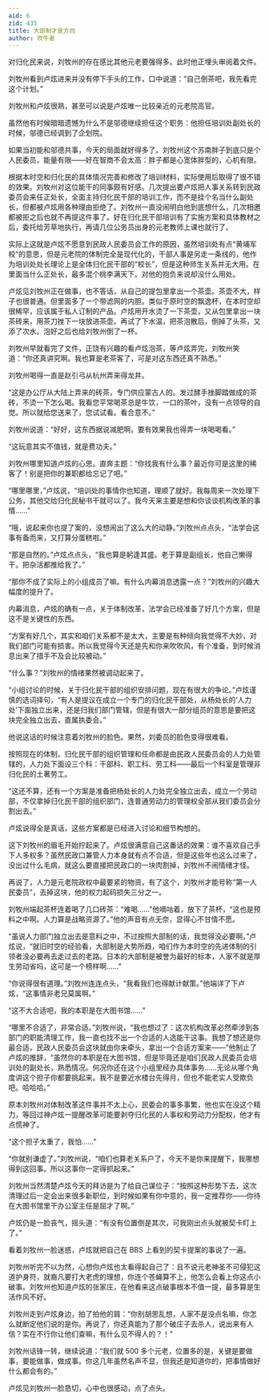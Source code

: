 ```yaml
---
aid: 6
zid: 435
title: 大部制才是方向
author: 吹牛者
---
```


对归化民来说，刘牧州的存在感比其他元老要强得多。此时他正埋头审阅着文件。

刘牧州看到卢炫进来并没有停下手头的工作，口中说道：“自己倒茶吧，我先看完这个计划。”

刘牧州和卢炫很熟，甚至可以说是卢炫唯一比较亲近的元老院高官。

虽然他有时候暗暗遗憾为什么不是邬德继续担任这个职务：他担任培训处副处长的时候，邬德已经调到了企划院。

如果当初能和邬德共事，今天的局面就好得多了。刘牧州这个苏南胖子到底只是个人民委员，能量有限——好在智商不会太高：胖子都是心宽体胖型的，心机有限。

根据本时空和归化民的具体情况完善和修改了培训材料，实际使用后取得了很不错的效果。刘牧州对这位能干的同事颇有好感。几次提出要卢炫把人事关系转到民政委员会来任正处长，全面主持归化民干部的培训工作，而不是挂个名当什么副处长，但都被卢炫用各种理由拒绝了。刘牧州一直没闹明白他到底想什么，几次相邀都被拒之后也就不再提这件事了。好在归化民干部培训有了实施方案和具体教材之后，委托给芳草地执行，再请几位公务员出身的元老教师上课也就行了。

实际上这就是卢炫不愿意到民政人民委员会工作的原因，虽然培训处有点“黄埔军校”的意思，但是元老院的体制完全是现代化的，干部人事是另走一条线的，他作为培训处处长理论上是全体归化民干部的“校长”，但是这种师生关系并无大用。在里面当什么正处长，最多混个桃李满天下。对他的抱负来说却没什么用处。

卢炫见刘牧州正在做事，也不答话，从自己的提包里拿出一个茶壶。茶壶不大，样子也很普通。但里面多了一个带滤网的内胆。类似于原时空的飘逸杯，在本时空却很稀罕，应该属于私人订制的产品。卢炫用开水烫了一下茶壶，又从包里拿出一块茶砖来，用茶刀挫下一块放进茶壶。再试了下水温，把茶泡散后，倒掉了头茶，又添了次水。泡好之后也给刘牧州倒了一杯。

刘牧州早就看完了文件，正饶有兴趣的看卢炫泡茶，等卢炫弄完，刘牧州笑道：“你还真讲究啊。我也算是老茶客了，可是对这东西还真不熟悉。”

刘牧州喝得一直是赵引弓从杭州弄来得龙井。

“这是办公厅从大陆上弄来的砖茶，专门供应蒙古人的。发过酵手挫脚踏做成的茶砖，不烫一下怎么喝。我看您平常喝茶总是牛饮，一口的茶叶，没有一点领导的自觉。所以就给您送来了，您试试看。看合意不。”

刘牧州说道：“好好，这东西据说减肥啊。要有效果我也得弄一块喝喝看。”

“这玩意其实不值钱，就是费功夫。”

刘牧州哪里知道卢炫的心思。直奔主题：“你找我有什么事？最近你可是这里的稀客了！别是把你的兼职都给忘记了吧。”

“哪里哪里，”卢炫说，“培训处的事情你也知道，理顺了就好。我每周来一次处理下公务，其他交给归化民秘书干就可以了。我今天来主要是想和你谈谈机构改革的事情……”

“哦，说起来你也提了案的，没想闹出了这么大的动静。”刘牧州点点头，“法学会这事有备而来，又打算分蛋糕啦。”

“那是自然的。”卢炫点点头，“我也算是躬逢其盛。老于算是副组长，他自己懒得干。把杂活都推给我了。”

“那你不成了实际上的小组成员了嘛。有什么内幕消息透露一点？”刘牧州的兴趣大幅度的提升了。

内幕消息，卢炫的确有一点，关于体制改革，法学会已经准备了好几个方案，但是这不是关键性的东西。

“方案有好几个，其实和咱们关系都不是太大，主要是有种倾向我觉得不大妙，对我们部门可能有损害。所以我觉得今天还是先和你来吹吹风，有个准备，到时候消息出来了措手不及会比较被动。”

“什么事？”刘牧州的情绪果然被调动起来了。

“小组讨论的时候，关于归化民干部的组织安排问题，现在有很大的争论。”卢炫谨慎的选词择句，“有人是提议在成立一个专门的归化民干部处，从杨处长的‘人力处’下面独立出来，还是归我们部门管辖，但是有很大一部分组员的意思是要把这块完全独立出去，直属执委会。”

他说这话的时候注意着刘牧州的脸色。果然，刘委员的脸色变得很难看。

按照现在的体制，归化民干部的组织管理和任命都是由民政人民委员会的人力处管辖的，人力处下面设三个科：干部科、职工科、劳工科——最后一个科室是管理非归化民的土著劳工。

“这还不算，还有一个方案是准备把杨处长的人力处完全独立出去，成立一个劳动部，不仅拿掉归化民干部的组织部门，连普通劳动力的管理权全部从我们委员会分割出去。”

卢炫说得全是真话，这些方案都是已经进入讨论和细节构想的。

这下刘牧州的眉毛开始拧起来了。卢炫很满意自己这番话的效果：谁不喜欢自己手下人多权多？虽然民政口兼管人力本身就有点不合适，但是这些年也这么过来了，没出过什么毛病，就这么要直接把民政口的一块肉割掉，刘牧州不闹情绪才怪。

再说了，人力是元老院政权中最要紧的物资，有了这个，刘牧州才能号称“第一人民委员”，去掉这块，他的权力起码损失三分之一。

刘牧州端起茶杯连着喝了几口砖茶：“难喝……”他嘀咕着，放下了茶杯，“这也是预料之中啊。人力算是战略资源了。”他的声音有点无奈，显得心不甘情不愿。

“虽说人力部门独立出去是意料之中，不过按照大部制的话，我觉得没必要啊。”卢炫说，“就旧时空的经验看，大部制是大势所趋，咱们作为本时空的先进体制的引领者没必要再去走过去的老路。日本的大部制是被誉为最好的标本，人家不就是厚生劳动省吗，这可是一个榜样啊……”

“你说得很有道理。”刘牧州连连点头，“我看我们也得献计献策。”他端详了下卢炫，“这事情非老兄莫属啊。”

“这不大合适吧，我的本职是在大图书馆……”

“哪里不合适了，非常合适。”刘牧州说，“我也想过了：这次机构改革必然牵涉到各部门的职能清理工作，我一直也找不出一个合适的人选能干这事。我想了想还是你最合适，民政人民委员会这块就由你来牵头，拿出一个合适方案来——”他制止了卢炫的推辞，“虽然你的本职是在大图书馆，但是毕竟还是咱们民政人民委员会培训处的副处长，熟悉情况。何况你还在这个小组里经办具体事务……无论从哪个角度讲这个担子你都要挑起来。我不是要近水楼台先得月，但也不能老实人受欺负吧。哈哈哈。”

原本刘牧州对体制改革这件事并不太上心，民委会的事多事繁，他也实在没这个精力，等回过神卢炫一提醒改革可能要剥夺归化民的人事权和劳动力分配权，他才有点慌神了。

“这个担子太重了，我怕……”

“你就别谦虚了。”刘牧州说，“咱们也算老关系户了，今天不是你来提醒下，我哪想得到这回事。所以这事你一定得抓起来。”

刘牧州当然清楚卢炫今天的拜访是为了给自己谋位子：“按照这种形势下去，这次清理过后一定会出来很多新职位，到时候如果有你中意的，我一定推荐你——你待在大图书馆里干办公室主任是屈才了啊。”

卢炫仍是一脸丧气，摇头道：“有没有位置倒是其次，可我刚出点头就被契卡盯上了。”

看着刘牧州一脸迷惑，卢炫就把自己在 BBS 上看到的契卡提案的事说了一遍。

刘牧州听完不以为然，心想你卢炫也太看得起自己了：且不说元老神圣不可侵犯这道护身符，就裔凡要打大老虎的理想，你连个苍蝇算不上，他怎么会看上你这点小破事。刘牧州也知道卢炫的张家庄，在他看来这点破事根本不值一提，最多算是生活作风不好。

刘牧州走到卢炫身边，拍了拍他的肩：“你别胡思乱想，人家不是没点名嘛，你怎么就断定他们说的是你。再说了，你还真能为了那个破庄子去杀人，说出来有人信？实在不行你让他们查嘛，有什么见不得人的？！”

刘牧州话锋一转，继续说道：“我们就 500 多个元老，位置多的是，关键是要做事，要能做事，做成事。你这几年虽然名声不显，但我还是知道你的，把事情做好什么都会有的。”

卢炫见刘牧州一脸恳切，心中也很感动，点了点头。
